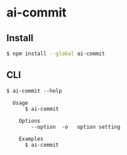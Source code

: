 # ai-commit

## Install

```bash
$ npm install --global ai-commit
```

## CLI

```
$ ai-commit --help

  Usage
	  $ ai-commit

	Options
		--option  -o   option setting

	Examples
	  $ ai-commit
```
